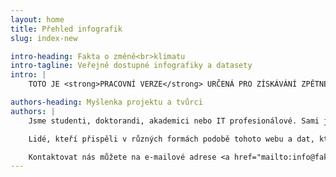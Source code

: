 ```yaml
---
layout: home
title: Přehled infografik
slug: index-new

intro-heading: Fakta o změně<br>klimatu
intro-tagline: Veřejně dostupné infografiky a datasety
intro: |
    TOTO JE <strong>PRACOVNÍ VERZE</strong> URČENÁ PRO ZÍSKÁVÁNÍ ZPĚTNÉ VAZBY od cílových uživatelů. Shromažďujeme data o klimatu a klimatické změně, která poskytují vědecké instituce (ČHMÚ, NASA, Eurostat a jiné) a zpracováváme z nich grafy a infografiky pro další použití. Budeme rádi za vaši zpětnou vazbu: <a href="mailto:info@faktaoklimatu.cz">info@faktaoklimatu.cz</a>.

authors-heading: Myšlenka projektu a tvůrci
authors: |
    Jsme studenti, doktorandi, akademici nebo IT profesionálové. Sami jsme si zkusili vyhledat data o teplotě či emisích, najít určité informace v mnohasetstránkových zprávách IPCC nebo původních článcích. Jde to, ale zabere to hodně času, musíte umět dobře anglicky a musíte si dohledávat spoustu souvislostí. Běžný novinář nebo politik (ani bězný čech) většinou nemá tolik trpělivosti nebo dostatečnou úroveň angličtiny a tak si data nevyhledá. Rozhodli jsme se proto, že tu práci, kterou jsme s hledáním dat měli, ostatním ušetříme - zpracujeme infografiky, dáme odkazy na původní data i naše zpracované datasety na jedno místo a doplníme základní souvislosti a dáme je k dispozici všem, pro koho budou užitečné. A doufáme, že se postupně tyto informace dostanou ke všem, kterých se změny klimatu týkají. Tedy ke všem.

    Lidé, kteří přispěli v různých formách podobě tohoto webu a dat, které na něm vidíte: Ondáš Přibyla, Martin Ukrop, Marek Lahoda, Martin crysman Zahradník, Petr Novotný, Kristína Zakopčanová, Daniel Rychlý, Jan Drábek, Marko Řeháček a další.

    Kontaktovat nás můžete na e-mailové adrese <a href="mailto:info@faktaoklimatu.cz">info@faktaoklimatu.cz</a>.
---
```


